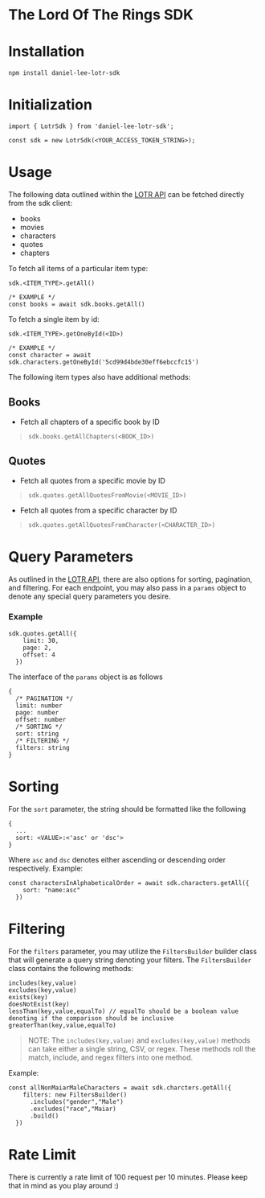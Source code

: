 # The Lord Of The Rings SDK
# Installation
```
npm install daniel-lee-lotr-sdk
```
# Initialization
```
import { LotrSdk } from 'daniel-lee-lotr-sdk';

const sdk = new LotrSdk(<YOUR_ACCESS_TOKEN_STRING>);
```
# Usage
The following data outlined within the [LOTR API](https://the-one-api.dev/documentation) can be fetched directly from the sdk client:
- books
- movies
- characters
- quotes
- chapters

To fetch all items of a particular item type:
```
sdk.<ITEM_TYPE>.getAll()

/* EXAMPLE */
const books = await sdk.books.getAll()
```
To fetch a single item by id:
```
sdk.<ITEM_TYPE>.getOneById(<ID>)

/* EXAMPLE */
const character = await sdk.characters.getOneById('5cd99d4bde30eff6ebccfc15')
```

The following item types also have additional methods:
## Books
- Fetch all chapters of a specific book by ID
> `sdk.books.getAllChapters(<BOOK_ID>)`
## Quotes
- Fetch all quotes from a specific movie by ID
> `sdk.quotes.getAllQuotesFromMovie(<MOVIE_ID>)`
- Fetch all quotes from a specific character by ID
> `sdk.quotes.getAllQuotesFromCharacter(<CHARACTER_ID>)`

# Query Parameters
As outlined in the [LOTR API](https://the-one-api.dev/documentation), there are also options for
sorting, pagination, and filtering. For each endpoint, you may also pass in a `params` object to denote
any special query parameters you desire.
### Example
```
sdk.quotes.getAll({
    limit: 30,
    page: 2,
    offset: 4
  })
```
The interface of the `params` object is as follows
```
{
  /* PAGINATION */
  limit: number
  page: number
  offset: number
  /* SORTING */
  sort: string 
  /* FILTERING */
  filters: string
}
```
# Sorting
For the `sort` parameter, the string should be formatted like the following
```
{
  ...
  sort: <VALUE>:<'asc' or 'dsc'>
}
```
Where `asc` and `dsc` denotes either ascending or descending order respectively.
Example:
```
const charactersInAlphabeticalOrder = await sdk.characters.getAll({
    sort: "name:asc"
  })
```
# Filtering
For the `filters` parameter, you may utilize the `FiltersBuilder` builder class that will generate a query string denoting your filters.
The `FiltersBuilder` class contains the following methods:
```
includes(key,value)
excludes(key,value)
exists(key)
doesNotExist(key)
lessThan(key,value,equalTo) // equalTo should be a boolean value denoting if the comparison should be inclusive
greaterThan(key,value,equalTo)
```
> NOTE: The `includes(key,value)` and `excludes(key,value)` methods can take either a single string, CSV, or regex.
These methods roll the match, include, and regex filters into one method.

Example:
```
const allNonMaiarMaleCharacters = await sdk.charcters.getAll({
    filters: new FiltersBuilder()
      .includes("gender","Male")
      .excludes("race","Maiar)
      .build()
  })
```
# Rate Limit
There is currently a rate limit of 100 request per 10 minutes. Please keep that in mind as you play around :)